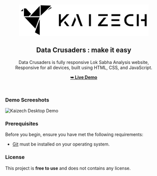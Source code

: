 <div align="center">
  
  <br />
  <br />
  
  <img src="./readme-images/kaizech_img_rmvr.png" />

  <h2 align="center">Data Crusaders : make it easy</h2>

  Data Crusaders is fully responsive Lok Sabha Analysis website, <br />Responsive for all devices, built using HTML, CSS, and JavaScript.

  <a href="https://20ayush04.github.io/Lok_Sabha_sys/"><strong>➥ Live Demo</strong></a>

</div>

<br />

### Demo Screeshots

![Kaizech Desktop Demo](./readme-images/hero-banner.png "Desktop Demo")

### Prerequisites

Before you begin, ensure you have met the following requirements:

* [Git](https://git-scm.com/downloads "Download Git") must be installed on your operating system.



### License

This project is **free to use** and does not contains any license.
